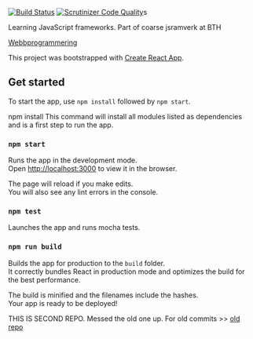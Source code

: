 [![Build Status](https://travis-ci.org/jeneljenel/jsramverk-me.svg?branch=master)](https://travis-ci.org/jeneljenel/jsramverk-me)
[![Scrutinizer Code Quality](https://scrutinizer-ci.com/g/jeneljenel/jsramverk-me/badges/quality-score.png?b=master)](https://scrutinizer-ci.com/g/jeneljenel/jsramverk-me/?branch=master)s

Learning JavaScript frameworks. Part of coarse jsramverk at BTH

[Webbprogrammering](https://www.bth.se/utbildning/program/pagwg20h/)

This project was bootstrapped with [Create React App](https://github.com/facebook/create-react-app).


## Get started
To start the app, use `npm install` followed by `npm start`.

npm install
This command will install all modules listed as dependencies and is a first step to run the app.



### `npm start`

Runs the app in the development mode.<br />
Open [http://localhost:3000](http://localhost:3000) to view it in the browser.

The page will reload if you make edits.<br />
You will also see any lint errors in the console.

### `npm test`

Launches the app and runs mocha tests.

### `npm run build`

Builds the app for production to the `build` folder.<br />
It correctly bundles React in production mode and optimizes the build for the best performance.

The build is minified and the filenames include the hashes.<br />
Your app is ready to be deployed!


THIS IS SECOND REPO. Messed the old one up.
For old commits >> [old repo](https://github.com/jeneljenel/jsramverk)
